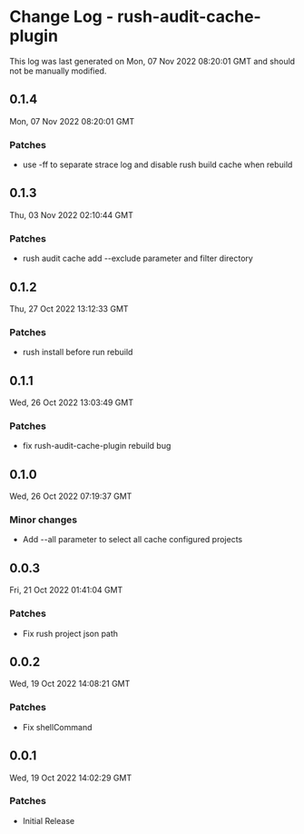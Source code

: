 # Change Log - rush-audit-cache-plugin

This log was last generated on Mon, 07 Nov 2022 08:20:01 GMT and should not be manually modified.

## 0.1.4
Mon, 07 Nov 2022 08:20:01 GMT

### Patches

- use -ff to separate strace log and disable rush build cache when rebuild

## 0.1.3
Thu, 03 Nov 2022 02:10:44 GMT

### Patches

- rush audit cache add --exclude parameter and filter directory

## 0.1.2
Thu, 27 Oct 2022 13:12:33 GMT

### Patches

- rush install before run rebuild

## 0.1.1
Wed, 26 Oct 2022 13:03:49 GMT

### Patches

- fix rush-audit-cache-plugin rebuild bug

## 0.1.0
Wed, 26 Oct 2022 07:19:37 GMT

### Minor changes

- Add --all parameter to select all cache configured projects

## 0.0.3
Fri, 21 Oct 2022 01:41:04 GMT

### Patches

- Fix rush project json path

## 0.0.2
Wed, 19 Oct 2022 14:08:21 GMT

### Patches

- Fix shellCommand

## 0.0.1
Wed, 19 Oct 2022 14:02:29 GMT

### Patches

- Initial Release

